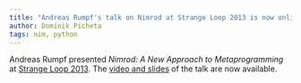 ```yaml
---
title: "Andreas Rumpf's talk on Nimrod at Strange Loop 2013 is now online"
author: Dominik Picheta
tags: nim, python
---
```


Andreas Rumpf presented *Nimrod: A New Approach to Metaprogramming* at
[Strange Loop 2013](https://thestrangeloop.com/sessions/nimrod-a-new-approach-to-meta-programming).
The [video and slides](http://www.infoq.com/presentations/nimrod)
of the talk are now available.
